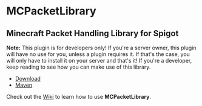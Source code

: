 # MCPacketLibrary #
## Minecraft Packet Handling Library for Spigot ##

**Note:** This plugin is for developers only! If you're a server owner, this plugin will have no use for you, unless a plugin requires it. If that's the case, you will only have to install it on your server and that's it!
If you're a developer, keep reading to see how you can make use of this library.

- [Download](https://github.com/Krymonota/MCPacketLibrary/releases)
- [Maven](https://mymavenrepo.com/repo/v3i97KuHAZF1V0yF9mn0/com/craftapi/mcpacketlibrary/)

Check out the [Wiki](https://github.com/Krymonota/MCPacketLibrary/wiki) to learn how to use **MCPacketLibrary**.